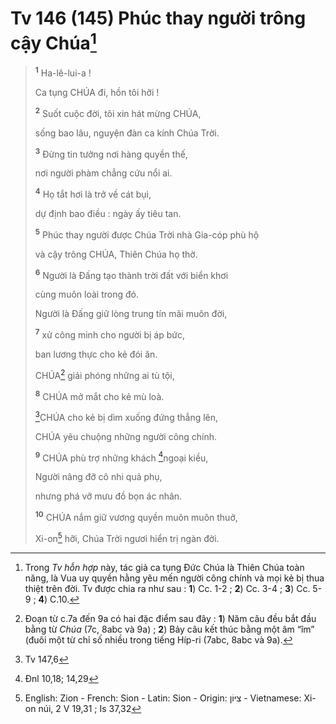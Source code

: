 # Tv 146 (145) Phúc thay người trông cậy Chúa[^1-b7cb27c0-f6d5-4d05-b25a-0992a253cacd]

> <sup><b>1</b></sup> Ha-lê-lui-a !
>
> Ca tụng CHÚA đi, hồn tôi hỡi !
>
> <sup><b>2</b></sup> Suốt cuộc đời, tôi xin hát mừng CHÚA,
>
> sống bao lâu, nguyện đàn ca kính Chúa Trời.
>
> <sup><b>3</b></sup> Đừng tin tưởng nơi hàng quyền thế,
>
> nơi người phàm chẳng cứu nổi ai.
>
> <sup><b>4</b></sup> Họ tắt hơi là trở về cát bụi,
>
> dự định bao điều : ngày ấy tiêu tan.
>
> <sup><b>5</b></sup> Phúc thay người được Chúa Trời nhà Gia-cóp phù hộ
>
> và cậy trông CHÚA, Thiên Chúa họ thờ.
>
> <sup><b>6</b></sup> Người là Đấng tạo thành trời đất với biển khơi
>
> cùng muôn loài trong đó.
>
> Người là Đấng giữ lòng trung tín mãi muôn đời,
>
> <sup><b>7</b></sup> xử công minh cho người bị áp bức,
>
> ban lương thực cho kẻ đói ăn.
>
> CHÚA[^2-b7cb27c0-f6d5-4d05-b25a-0992a253cacd] giải phóng những ai tù tội,
>
> <sup><b>8</b></sup> CHÚA mở mắt cho kẻ mù loà.
>
> [^1@-b7cb27c0-f6d5-4d05-b25a-0992a253cacd]CHÚA cho kẻ bị dìm xuống đứng thẳng lên,
>
> CHÚA yêu chuộng những người công chính.
>
> <sup><b>9</b></sup> CHÚA phù trợ những khách [^2@-b7cb27c0-f6d5-4d05-b25a-0992a253cacd]ngoại kiều,
>
> Người nâng đỡ cô nhi quả phụ,
>
> nhưng phá vỡ mưu đồ bọn ác nhân.
>
> <sup><b>10</b></sup> CHÚA nắm giữ vương quyền muôn muôn thuở,
>
> Xi-on[^5-b7cb27c0-f6d5-4d05-b25a-0992a253cacd] hỡi, Chúa Trời ngươi hiển trị ngàn đời.

[^1-b7cb27c0-f6d5-4d05-b25a-0992a253cacd]: Trong *Tv hỗn hợp* này, tác giả ca tụng Đức Chúa là Thiên Chúa toàn năng, là Vua uy quyền hằng yêu mến người công chính và mọi kẻ bị thua thiệt trên đời. Tv được chia ra như sau : **1**) Cc. 1-2 ; **2**) Cc. 3-4 ; **3**) Cc. 5-9 ; **4**) C.10.
[^2-b7cb27c0-f6d5-4d05-b25a-0992a253cacd]: Đoạn từ c.7a đến 9a có hai đặc điểm sau đây : **1**) Năm câu đều bắt đầu bằng từ *Chúa* (7c, 8abc và 9a) ; **2**) Bảy câu kết thúc bằng một âm “îm” (đuôi một từ chỉ số nhiều trong tiếng Híp-ri (7abc, 8abc và 9a).
[^5-b7cb27c0-f6d5-4d05-b25a-0992a253cacd]: English: Zion - French: Sion - Latin: Sion - Origin: &#1510;&#1460;&#1497;&#1468;&#64331;&#1503; - Vietnamese: Xi-on núi, 2 V 19,31 ; Is 37,32
[^1@-b7cb27c0-f6d5-4d05-b25a-0992a253cacd]: Tv 147,6
[^2@-b7cb27c0-f6d5-4d05-b25a-0992a253cacd]: Đnl 10,18; 14,29